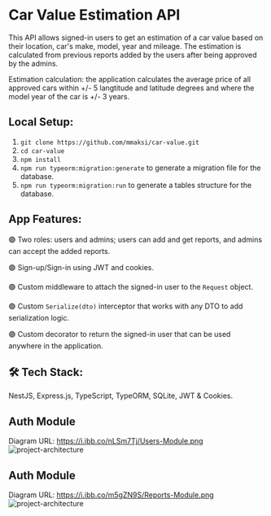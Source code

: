 # Car Value Estimation API
This API allows signed-in users to get an estimation of a car value based on their location, car's make, model, year and mileage. The estimation is calculated from previous reports added by the users after being approved by the admins.

Estimation calculation: the application calculates the average price of all approved cars within +/- 5 langtitude and latitude degrees and where the model year of the car is +/- 3 years.

## Local Setup:
1. `git clone https://github.com/mmaksi/car-value.git`
2. `cd car-value`
3. `npm install`
4. `npm run typeorm:migration:generate` to generate a migration file for the database.
5. `npm run typeorm:migration:run` to generate a tables structure for the database.

## App Features:

🟣 Two roles: users and admins; users can add and get reports, and admins can accept the added reports.

🟣 Sign-up/Sign-in using JWT and cookies.

🟣 Custom middleware to attach the signed-in user to the `Request` object.

🟣 Custom `Serialize(dto)` interceptor that works with any DTO to add serialization logic.

🟣 Custom decorator to return the signed-in user that can be used anywhere in the application.

## 🛠️ Tech Stack:

NestJS, Express.js, TypeScript, TypeORM, SQLite, JWT & Cookies.

## Auth Module
Diagram URL: https://i.ibb.co/nLSm7Tj/Users-Module.png
![project-architecture](https://i.ibb.co/nLSm7Tj/Users-Module.png)

## Auth Module
Diagram URL: https://i.ibb.co/m5gZN9S/Reports-Module.png
![project-architecture](https://i.ibb.co/m5gZN9S/Reports-Module.png)

